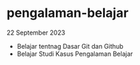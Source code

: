 # pengalaman-belajar

22 September 2023
* Belajar tentnag Dasar Git dan Github
* Belajar Studi Kasus Pengalaman Belajar
